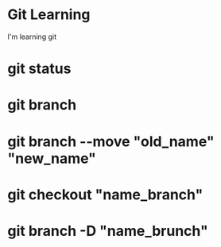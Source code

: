 # Git Learning
I'm learning git
# git status
# git branch
# git branch --move "old_name" "new_name"
# git checkout "name_branch"
# git branch -D "name_brunch"